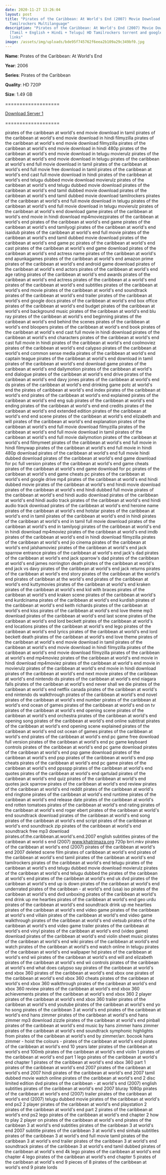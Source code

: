 ```yaml
---
date: 2020-11-27 13:26:04
layout: post
title: "Pirates of the Caribbean: At World's End (2007) Movie Download HD
  Tamilrockers Multilanguage"
description: "Pirates of the Caribbean: At World's End (2007) Movie Download
  [Tamil + English + Hindi + Telugu] HD Tamilrockers torrent and google drive
  links"
image: /assets/img/uploads/bde95f745762f6eea2b109a29c349bf0.jpg
---
```

**Name**: Pirates of the Caribbean: At World's End

**Year**: 2006

**Series**: Pirates of the Caribbean

**Quality**: HD 720P

**Size**: 1.49 GB

\===================

[Download Server 1](https://drive.unblocked.workers.dev/files/Pirates%2520Of%2520The%2520Caribbean%2520Pentalogy%2520(2003%2520to%25202017)/Www.isaiminiweb.online%2520-%2520Pirates%2520of%2520the%2520Caribbean%25203%2520(2007)%5B720p%2520-%2520BDRip%2520-%2520%5BTamil%2520%2B%2520Telugu%2520%2B%2520Hindi%2520%2B%2520Eng%5D.mkv?rootId=0AN4MdeDlj-7zUk9PVA)

[](https://drive.unblocked.workers.dev/files/Pirates%2520Of%2520The%2520Caribbean%2520Pentalogy%2520(2003%2520to%25202017)/Www.isaiminiweb.online%2520-%2520Pirates%2520of%2520the%2520Caribbean%25203%2520(2007)%5B720p%2520-%2520BDRip%2520-%2520%5BTamil%2520%2B%2520Telugu%2520%2B%2520Hindi%2520%2B%2520Eng%5D.mkv?rootId=0AN4MdeDlj-7zUk9PVA)===================

pirates of the caribbean at world's end movie download in tamil
pirates of the caribbean at world's end movie download in hindi filmyzilla
pirates of the caribbean at world's end movie download filmyzilla
pirates of the caribbean at world's end movie download in hindi 480p
pirates of the caribbean at world's end movie download in telugu movierulz
pirates of the caribbean at world's end movie download in telugu
pirates of the caribbean at world's end full movie download in tamil
pirates of the caribbean at world's end full movie free download in tamil
pirates of the caribbean at world's end cast full movie download in hindi
pirates of the caribbean at world's end telugu dubbed movie download movierulz
pirates of the caribbean at world's end telugu dubbed movie download
pirates of the caribbean at world's end tamil dubbed movie download
pirates of the caribbean at world's end tamil dubbed movie download tamilrockers
pirates of the caribbean at world's end full movie download in telugu
pirates of the caribbean at world's end full movie download in telugu movierulz
pirates of the caribbean at world's end download game
pirates of the caribbean at world's end movie in hindi download mp4moviezpirates of the caribbean at world's end
pirates of the caribbean at world's end game
pirates of the caribbean at world's end tamilyogi
pirates of the caribbean at world's end isaidub
pirates of the caribbean at world's end full movie
pirates of the caribbean at world's end tamil dubbed movie download
pirates of the caribbean at world's end game pc
pirates of the caribbean at world's end cast
pirates of the caribbean at world's end game download
pirates of the caribbean at world's end actress name
pirates of the caribbean at world's end apunkagames
pirates of the caribbean at world's end amazon prime
pirates of the caribbean at world's end android game download
pirates of the caribbean at world's end actors
pirates of the caribbean at world's end age rating
pirates of the caribbean at world's end awards
pirates of the caribbean at world's end actress
pirates of the caribbean at a world's end
pirates of the caribbean at world's end subtitles
pirates of the caribbean at world's end movie
pirates of the caribbean at world's end soundtrack
pirates of the caribbean at world's end trailer
pirates of the caribbean at world's end google docs
pirates of the caribbean at world's end box office
pirates of the caribbean at world's end budget
pirates of the caribbean at world's end background music
pirates of the caribbean at world's end blu ray
pirates of the caribbean at world's end beginning
pirates of the caribbean at world's end behind the scenes
pirates of the caribbean at world's end bloopers
pirates of the caribbean at world's end book
pirates of the caribbean at world's end cast full movie in hindi download
pirates of the caribbean at world's end characters
pirates of the caribbean at world's end cast full movie in hindi
pirates of the caribbean at world's end coolmoviez
pirates of the caribbean at world's end calypso
pirates of the caribbean at world's end common sense media
pirates of the caribbean at world's end captain teague
pirates of the caribbean at world's end download in tamil
pirates of the caribbean at world's end download game
pirates of the caribbean at world's end dailymotion
pirates of the caribbean at world's end dialogue
pirates of the caribbean at world's end drive
pirates of the caribbean at world's end davy jones
pirates of the caribbean at world's end ds
pirates of the caribbean at world's end drinking game
potc at world's end
the pirates of caribbean at world's end
index pirates of the caribbean at world's end
pirates of the caribbean at world's end explained
pirates of the caribbean at world's end eng sub
pirates of the caribbean at world's end ending
pirates of the caribbean at world's end end credits
pirates of the caribbean at world's end extended edition
pirates of the caribbean at world's end end scene
pirates of the caribbean at world's end elizabeth and will
pirates of the caribbean at world's end explanation
pirates of the caribbean at world's end full movie download filmyzilla
pirates of the caribbean at world's end full movie download in tamil
pirates of the caribbean at world's end full movie dailymotion
pirates of the caribbean at world's end filmymeet
pirates of the caribbean at world's end full movie in hindi filmywap
pirates of the caribbean at world's end full movie in hindi 480p download
pirates of the caribbean at world's end full movie hindi dubbed download
pirates of the caribbean at world's end game download for pc full version
pirates of the caribbean at world's end game cheats
pirates of the caribbean at world's end game download for pc
pirates of the caribbean at world's end game cheats pc
pirates of the caribbean at world's end google drive mp4
pirates of the caribbean at world's end hindi dubbed movie
pirates of the caribbean at world's end hindi movie download
pirates of the caribbean at world's end hindi dubbed full movie
pirates of the caribbean at world's end hindi audio download
pirates of the caribbean at world's end hindi audio track
pirates of the caribbean at world's end hindi audio track download
pirates of the caribbean at world's end heroine name
pirates of the caribbean at world's end hotstar
pirates of the caribbean at world's end in tamil
pirates of the caribbean at world's end in hindi
pirates of the caribbean at world's end in tamil full movie download
pirates of the caribbean at world's end in tamilyogi
pirates of the caribbean at world's end in hindi download mp4moviez
pirates of the caribbean at world's end imdb
pirates of the caribbean at world's end in hindi download filmyzilla
pirates of the caribbean at world's end jio cinema
pirates of the caribbean at world's end jalshamoviez
pirates of the caribbean at world's end jack sparrow entrance
pirates of the caribbean at world's end jack's dad
pirates of the caribbean at world's end jack sparrow's dad
pirates of the caribbean at world's end james norrington death
pirates of the caribbean at world's end jack vs davy
pirates of the caribbean at world's end jack returns
pirates of the caribbean at world's end story
pirates of the caribbean at the world's end
pirates of caribbean at the world's end
pirates of the caribbean at world's end kuttymovies
pirates of the caribbean at world's end kraken
pirates of the caribbean at world's end kid with braces
pirates of the caribbean at world's end kraken scene
pirates of the caribbean at world's end kurdcinama
pirates of the caribbean at world's end kurdish
pirates of the caribbean at world's end keith richards
pirates of the caribbean at world's end kiss
pirates of the caribbean at world's end love theme mp3 download
pirates of the caribbean at world's end last scene
pirates of the caribbean at world's end lord beckett
pirates of the caribbean at world's end locations
pirates of the caribbean at world's end lego
pirates of the caribbean at world's end lyrics
pirates of the caribbean at world's end lord beckett death
pirates of the caribbean at world's end love theme
pirates of the caribbean at world's end movie download in tamil
pirates of the caribbean at world's end movie download in hindi filmyzilla
pirates of the caribbean at world's end movie download filmyzilla
pirates of the caribbean at world's end mp4moviez
pirates of the caribbean at world's end movie in hindi download mp4moviez
pirates of the caribbean at world's end movie in movierulz
pirates of the caribbean at world's end movie in hindi download
pirates of the caribbean at world's end next movie
pirates of the caribbean at world's end nintendo ds
pirates of the caribbean at world's end niagara falls
pirates of the caribbean at world's end never shall we die
pirates of the caribbean at world's end netflix canada
pirates of the caribbean at world's end nintendo ds walkthrough
pirates of the caribbean at world's end novel
pirates of the caribbean at world's end number
pirates of the caribbean at world's end ocean of games
pirates of the caribbean at world's end on tv
pirates of the caribbean at world's end opening scene
pirates of the caribbean at world's end orchestra
pirates of the caribbean at world's end opening song
pirates of the caribbean at world's end online subtitrat
pirates of the caribbean at world's end opening scene explained
pirates of the caribbean at world's end ost
ocean of games pirates of the caribbean at world's end
pirates of the caribbean at world's end pc game free download full version
pirates of the caribbean at world's end pc game keyboard controls
pirates of the caribbean at world's end pc game download
pirates of the caribbean at world's end psp game download
pirates of the caribbean at world's end psp
pirates of the caribbean at world's end psp cheats
pirates of the caribbean at world's end pc game
pirates of the caribbean at world's end ppsspp
pirates of the caribbean at world's end quotes
pirates of the caribbean at world's end qartulad
pirates of the caribbean at world's end quiz
pirates of the caribbean at world's end quotes jack sparrow
pirates of the caribbean at world's end review
pirates of the caribbean at world's end reddit
pirates of the caribbean at world's end ringtone
pirates of the caribbean at world's end runtime
pirates of the caribbean at world's end release date
pirates of the caribbean at world's end rotten tomatoes
pirates of the caribbean at world's end rating
pirates of the caribbean at world's end roger ebert
pirates of the caribbean at world's end soundtrack download
pirates of the caribbean at world's end song
pirates of the caribbean at world's end script
pirates of the caribbean at world's end soundtrack zip
pirates of the caribbean at world's end soundtrack free mp3 download
pirates.of.the.caribbean.at.world's.end.2007 english subtitles
pirates of the caribbean at world s end (2007) www.khatrimaza.org 720p brri.mkv
pirates of the caribbean at world's end (2007)
pirates of the caribbean at world's end 2007 deleted scene
film pirates of caribbean at world's end
pirates of the caribbean at world's end tamil
pirates of the caribbean at world's end tamilrockers
pirates of the caribbean at world's end telugu
pirates of the caribbean at world's end telugu dubbed movie download movierulz
pirates of the caribbean at world's end telugu dubbed
the pirates of the caribbean at world's end
pirates of the caribbean at world's end uk dvd
pirates of the caribbean at world's end up is down
pirates of the caribbean at world's end underrated
pirates of the caribbean - at world's end (usa) iso
pirates of the caribbean at world's end dvd unboxing
pirates of the caribbean at world's end drink up me hearties
pirates of the caribbean at world's end geo urdu
pirates of the caribbean at world's end soundtrack drink up me hearties
pirates of the caribbean at world's end video game
pirates of the caribbean at world's end villain
pirates of the caribbean at world's end video game walkthrough
pirates of the caribbean at world's end vietsub
pirates of the caribbean at world's end video game trailer
pirates of the caribbean at world's end vinyl
pirates of the caribbean at world's end (video game) download
pirates of the caribbean at world's end violin sheet music
pirates of the caribbean at world's end wiki
pirates of the caribbean at world's end watch
pirates of the caribbean at world's end watch online in telugu
pirates of the caribbean at world's end wallpaper hd
pirates of the caribbean at world's end wii
pirates of the caribbean at world's end will and elizabeth
pirates of the caribbean at world's end wii controls
pirates of the caribbean at world's end what does calypso say
pirates of the caribbean at world's end xbox 360
pirates of the caribbean at world's end xbox one
pirates of the caribbean at world's end xbox 360 cheats
pirates of the caribbean at world's end xbox 360 walkthrough
pirates of the caribbean at world's end xbox 360 review
pirates of the caribbean at world's end xbox 360 achievements
pirates of the caribbean at world's end xbox 360 2 player
pirates of the caribbean at world's end xbox 360 trailer
pirates of the caribbean at world's end youtube
pirates of the caribbean at world's end yo ho song
pirates of the caribbean 3 at world's end
pirates of the caribbean at world's end hans zimmer
pirates of the caribbean at world's end hans zimmer mp3 download
zizzle pirates of the caribbean at world's end pinball
pirates of the caribbean at world's end music by hans zimmer
hans zimmer pirates of the caribbean at world's end soundtrack
symphonic highlights from pirates of the caribbean at world's end by zimmer/arr. bocook
hans zimmer - hoist the colours - pirates of the caribbean at world's end
pirates of the caribbean at world's end 10 years later
pirates of the caribbean at world's end 100mb
pirates of the caribbean at world's end violin 1
pirates of the caribbean at world's end part 1
lego pirates of the caribbean at world's end chapter 1
pirates of the caribbean at world's end xbox 360 part 1
pirates of the caribbean at world's end 2007
pirates of the caribbean at world's end 2007 hindi
pirates of the caribbean at world's end 2007 tamil dubbed movie watch online
pirates of the caribbean at world's end 2 disc limited edition dvd
pirates of the caribbean - at world's end (2007) english subtitles
pirates of the caribbean at world's end 2007 bluray 1080p
pirates of the caribbean at world's end (2007) trailer
pirates of the caribbean at world's end (2007) telugu dubbed movie
pirates of the caribbean at world's end ps2 2 player
pirates of the caribbean at world's end playstation 2
pirates of the caribbean at world's end part 2
pirates of the caribbean at world's end ps2
lego pirates of the caribbean at world's end chapter 2
how to play 2 player on pirates of the caribbean at world's end
pirates of the caribbean 3 at world's end subtitles
pirates of the caribbean 3 at world's end 2007 subtitle
pirates of the caribbean 3 at world's end sinhala subtitles
pirates of the caribbean 3 at world's end full movie tamil
pirates of the caribbean 3 at world's end trailer
pirates of the caribbean 3 at world's end soundtrack
pirates of the caribbean 3 at world's end tamil dubbed
pirates of the caribbean at world's end 4k
lego pirates of the caribbean at world's end chapter 4
lego pirates of the caribbean at world's end chapter 5
pirates of the caribbean at world's end 9 pieces of 8
pirates of the caribbean at world's end 9 pirate lords
